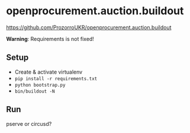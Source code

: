 # openprocurement.auction.buildout

https://github.com/ProzorroUKR/openprocurement.auction.buildout

**Warning**: Requirements is not fixed!


## Setup

- Create & activate virtualenv
- `pip install -r requirements.txt`
- `python bootstrap.py`
- `bin/buildout -N`


## Run

pserve or circusd?
